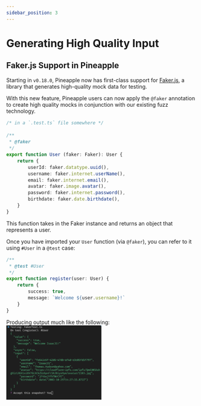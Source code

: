 ```yaml
---
sidebar_position: 3
---
```


# Generating High Quality Input

## Faker.js Support in Pineapple

Starting in `v0.18.0`, Pineapple now has first-class support for [Faker.js](https://fakerjs.dev/), a library that generates high-quality mock data for testing.

 With this new feature, Pineapple users can now apply the `@faker` annotation to create high quality mocks in conjunction with our existing fuzz technology.

```typescript
/* in a `.test.ts` file somewhere */

/**
 * @faker
 */
export function User (faker: Faker): User {
    return {
        userId: faker.datatype.uuid(),
        username: faker.internet.userName(),
        email: faker.internet.email(),
        avatar: faker.image.avatar(),
        password: faker.internet.password(),
        birthdate: faker.date.birthdate(),
    }
}
```

This function takes in the Faker instance and returns an object that represents a user.

Once you have imported your `User` function (via `@faker`), you can refer to it using `#User` in a `@test` case:

```typescript
/**
 * @test #User
 */
export function register(user: User) {
    return {
        success: true,
        message: `Welcome ${user.username}!`
    }
}
```

Producing output much like the following:
<img alt="An example of the snapshot functionality where the code is modified and the snapshot fails due to a renamed attribute" src="/img/faker.png" width="50%" />
